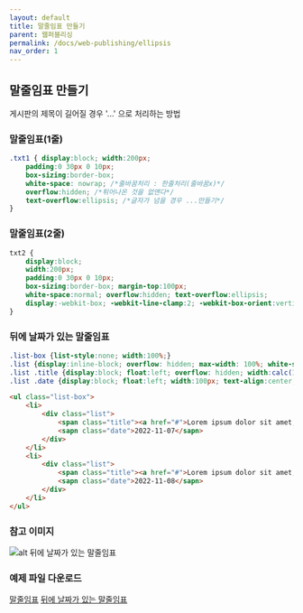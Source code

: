 ```yaml
---
layout: default
title: 말줄임표 만들기
parent: 웹퍼블리싱
permalink: /docs/web-publishing/ellipsis
nav_order: 1
---
```


## **말줄임표 만들기**

게시판의 제목이 길어질 경우 '...' 으로 처리하는 방법


### **말줄임표(1줄)**

```css
.txt1 { display:block; width:200px; 
 	padding:0 30px 0 10px; 
 	box-sizing:border-box;
	white-space: nowrap; /*줄바꿈처리 : 한줄처리(줄바꿈x)*/
	overflow:hidden; /*튀어나온 것을 없앤다*/
	text-overflow:ellipsis; /*글자가 넘을 경우 ...만들기*/
}
```

### **말줄임표(2줄)**

```css
txt2 {  
    display:block;
    width:200px; 
    padding:0 30px 0 10px;
    box-sizing:border-box; margin-top:100px;
    white-space:normal; overflow:hidden; text-overflow:ellipsis;
    display:-webkit-box; -webkit-line-clamp:2; -webkit-box-orient:vertical;
}
```


### **뒤에 날짜가 있는 말줄임표**
```css
.list-box {list-style:none; width:100%;}
.list {display:inline-block; overflow: hidden; max-width: 100%; white-space: nowrap;}
.list .title {display:block; float:left; overflow: hidden; width:calc(100% - 100px); text-overflow: ellipsis; white-space: nowrap;}
.list .date {display:block; float:left; width:100px; text-align:center; }
```

```html
<ul class="list-box">
	<li>
		<div class="list">
			<span class="title"><a href="#">Lorem ipsum dolor sit amet, consectetur adipisicing elit</a></span>
			<sapn class="date">2022-11-07</sapn>
		</div>
	</li>
	<li>
		<div class="list">
			<span class="title"><a href="#">Lorem ipsum dolor sit amet, consectetur adipisicing elitLorem ipsum dolor sit amet</a></span>		
			<sapn class="date">2022-11-08</sapn>
		</div>
	</li>
</ul>
```

### **참고 이미지**

![alt 뒤에 날짜가 있는 말줄임표](./ellipsis_img_01.png/200)


### **예제 파일 다운로드**

[말줄임표](ellipsis_ex_01.html)
[뒤에 날짜가 있는 말줄임표](ellipsis_ex_02.html)